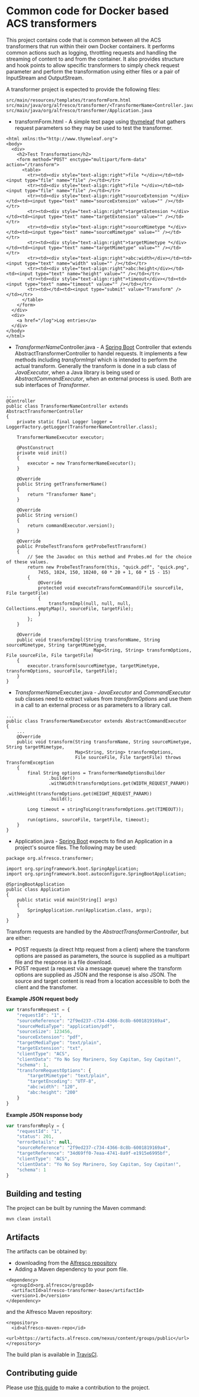 # Common code for Docker based ACS transformers

This project contains code that is common between all the ACS transformers that run within their own
Docker containers. It performs common actions such as logging, throttling requests and handling the
streaming of content to and from the container. It also provides structure and hook points to allow
specific transformers to simply check request parameter and perform the transformation using either
files or a pair of InputStream and OutputStream.

A transformer project is expected to provide the following files:

~~~
src/main/resources/templates/transformForm.html
src/main/java/org/alfresco/transformer/<TransformerName>Controller.java
src/main/java/org/alfresco/transformer/Application.java
~~~

* transformForm.html - A simple test page using [thymeleaf](http://www.thymeleaf.org) that gathers request
  parameters so they may be used to test the transformer.

~~~
<html xmlns:th="http://www.thymeleaf.org">
<body>
  <div>
    <h2>Test Transformation</h2>
    <form method="POST" enctype="multipart/form-data" action="/transform">
      <table>
        <tr><td><div style="text-align:right">file *</div></td><td><input type="file" name="file" /></td></tr>
        <tr><td><div style="text-align:right">file *</div></td><td><input type="file" name="file" /></td></tr>
        <tr><td><div style="text-align:right">sourceExtension *</div></td><td><input type="text" name="sourceExtension" value="" /></td></tr>
        <tr><td><div style="text-align:right">targetExtension *</div></td><td><input type="text" name="targetExtension" value="" /></td></tr>
        <tr><td><div style="text-align:right">sourceMimetype *</div></td><td><input type="text" name="sourceMimetype" value="" /></td></tr>
        <tr><td><div style="text-align:right">targetMimetype *</div></td><td><input type="text" name="targetMimetype" value="" /></td></tr>
        <tr><td><div style="text-align:right">abc:width</div></td><td><input type="text" name="width" value="" /></td></tr>
        <tr><td><div style="text-align:right">abc:height</div></td><td><input type="text" name="height" value="" /></td></tr>
        <tr><td><div style="text-align:right">timeout</div></td><td><input type="text" name="timeout" value="" /></td></tr>
        <tr><td></td><td><input type="submit" value="Transform" /></td></tr>
	  </table>
	</form>
  </div>
  <div>
    <a href="/log">Log entries</a>
  </div>
</body>
</html>
~~~

* *TransformerName*Controller.java - A [Spring Boot](https://projects.spring.io/spring-boot/) Controller that
  extends AbstractTransformerController to handel requests. It implements a few methods including *transformImpl*
  which is intended to perform the actual transform. Generally the transform is done in a sub class of
  *JavaExecutor*, when a Java library is being used or *AbstractCommandExecutor*, when an external process is used.
  Both are sub interfaces of *Transformer*.

~~~
...
@Controller
public class TransformerNameController extends AbstractTransformerController
{
    private static final Logger logger = LoggerFactory.getLogger(TransformerNameController.class);

    TransformerNameExecutor executor;

    @PostConstruct
    private void init()
    {
        executor = new TransformerNameExecutor();
    }

    @Override
    public String getTransformerName()
    {
        return "Transformer Name";
    }

    @Override
    public String version()
    {
        return commandExecutor.version();
    }

    @Override
    public ProbeTestTransform getProbeTestTransform()
    {
        // See the Javadoc on this method and Probes.md for the choice of these values.
        return new ProbeTestTransform(this, "quick.pdf", "quick.png",
            7455, 1024, 150, 10240, 60 * 20 + 1, 60 * 15 - 15)
        {
            @Override
            protected void executeTransformCommand(File sourceFile, File targetFile)
            {
                transformImpl(null, null, null, Collections.emptyMap(), sourceFile, targetFile);
            }
        };
    }

    @Override
    public void transformImpl(String transformName, String sourceMimetype, String targetMimetype,
                                 Map<String, String> transformOptions, File sourceFile, File targetFile)
    {
        executor.transform(sourceMimetype, targetMimetype, transformOptions, sourceFile, targetFile);
    }
}
~~~

* *TransformerName*Executer.java - *JavaExecutor* and *CommandExecutor* sub classes need to extract values from
  *transformOptions* and use them in a call to an external process or as parameters to a library call.
~~~
...
public class TransformerNameExecutor extends AbstractCommandExecutor
{
    ...
    @Override
    public void transform(String transformName, String sourceMimetype, String targetMimetype,
                          Map<String, String> transformOptions,
                          File sourceFile, File targetFile) throws TransformException
    {
        final String options = TransformerNameOptionsBuilder
                .builder()
                .withWidth(transformOptions.get(WIDTH_REQUEST_PARAM))
                .withHeight(transformOptions.get(HEIGHT_REQUEST_PARAM))
                .build();

        Long timeout = stringToLong(transformOptions.get(TIMEOUT));

        run(options, sourceFile, targetFile, timeout);
    }
}
~~~

* Application.java - [Spring Boot](https://projects.spring.io/spring-boot/) expects to find an Application in
 a project's source files. The following may be used:

~~~
package org.alfresco.transformer;

import org.springframework.boot.SpringApplication;
import org.springframework.boot.autoconfigure.SpringBootApplication;

@SpringBootApplication
public class Application
{
    public static void main(String[] args)
    {
        SpringApplication.run(Application.class, args);
    }
}
~~~

Transform requests are handled by the *AbstractTransformerController*, but are either:
 * POST requests (a direct http request from a client) where the transform options are passed as parameters, the source is supplied as a multipart file and
   the response is a file download.
 * POST request (a request via a message queue) where the transform options are supplied as JSON and the response is also JSON.
   The source and target content is read from a location accessible to both the client and the transfomer.

**Example JSON request body**
```javascript
var transformRequest = {
	"requestId": "1",
	"sourceReference": "2f9ed237-c734-4366-8c8b-6001819169a4",
	"sourceMediaType": "application/pdf",
	"sourceSize": 123456,
	"sourceExtension": "pdf",
	"targetMediaType": "text/plain",
	"targetExtension": "txt",
	"clientType": "ACS",
	"clientData": "Yo No Soy Marinero, Soy Capitan, Soy Capitan!",
	"schema": 1,
	"transformRequestOptions": {
		"targetMimetype": "text/plain",
		"targetEncoding": "UTF-8",
		"abc:width": "120",
		"abc:height": "200"
	}
}
```

**Example JSON response body**

```javascript
var transformReply = {
    "requestId": "1",
    "status": 201,
    "errorDetails": null,
    "sourceReference": "2f9ed237-c734-4366-8c8b-6001819169a4",
    "targetReference": "34d69ff0-7eaa-4741-8a9f-e1915e6995bf",
    "clientType": "ACS",
    "clientData": "Yo No Soy Marinero, Soy Capitan, Soy Capitan!",
    "schema": 1
}
```

## Building and testing

The project can be built by running the Maven command:

~~~
mvn clean install
~~~

## Artifacts

The artifacts can be obtained by:

* downloading from the [Alfresco repository](https://artifacts.alfresco.com/nexus/content/groups/public/)
* Adding a Maven dependency to your pom file.

~~~
<dependency>
  <groupId>org.alfresco</groupId>
  <artifactId>alfresco-transformer-base</artifactId>
  <version>1.0</version>
</dependency>
~~~

and the Alfresco Maven repository:

~~~
<repository>
  <id>alfresco-maven-repo</id>
  <url>https://artifacts.alfresco.com/nexus/content/groups/public</url>
</repository>
~~~

The build plan is available in [TravisCI](https://travis-ci.com/Alfresco/alfresco-transform-core).

## Contributing guide

Please use [this guide](https://github.com/Alfresco/alfresco-repository/blob/master/CONTRIBUTING.md)
to make a contribution to the project.

